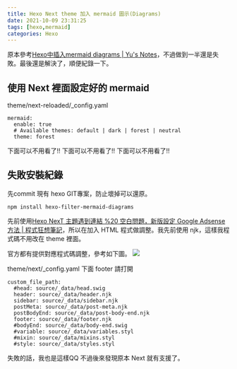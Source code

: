 ```yaml
---
title: Hexo Next theme 加入 mermaid 圖示(Diagrams)
date: 2021-10-09 23:31:25
tags: [hexo,mermaid]
categories: Hexo
---
```



原本參考[Hexo中插入mermaid diagrams | Yu's Notes](https://wangxiaoyu-go.github.io/2018/11/23/hexo-filter-mermaid-diagrams/)，不過做到一半還是失敗。最後還是解決了，順便紀錄一下。

<!--more-->

## 使用 Next 裡面設定好的 mermaid

theme/next-reloaded/_config.yaml
```
mermaid:
  enable: true
  # Available themes: default | dark | forest | neutral
  theme: forest

```

下面可以不用看了!!
下面可以不用看了!!
下面可以不用看了!!

## 失敗安裝紀錄

先commit 現有 hexo GIT專案，防止壞掉可以還原。

```bash=
npm install hexo-filter-mermaid-diagrams
```

先前使用[Hexo NexT 主題遇到連結 %20 空白問題，新版設定 Google Adsense 方法 | 程式狂想筆記](https://malagege.github.io/blog/2021/06/14/Hexo-NexT-%E4%B8%BB%E9%A1%8C%E9%81%87%E5%88%B0%E9%80%A3%E7%B5%90-20-%E7%A9%BA%E7%99%BD%E5%95%8F%E9%A1%8C%EF%BC%8C%E6%96%B0%E7%89%88%E8%A8%AD%E5%AE%9A-Google-Adsense-%E6%96%B9%E6%B3%95/)，所以在加入 HTML 程式做調整。我先前使用 njk，這樣我程式碼不用改在 theme 裡面。

官方都有提供對應程式碼調整，參考如下圖。
![](https://i.imgur.com/FwQAXEY.png)



theme/next/_config.yaml
下面 footer 請打開
```yaml=
custom_file_path:
  #head: source/_data/head.swig
  header: source/_data/header.njk
  sidebar: source/_data/sidebar.njk
  postMeta: source/_data/post-meta.njk
  postBodyEnd: source/_data/post-body-end.njk
  footer: source/_data/footer.njk
  #bodyEnd: source/_data/body-end.swig
  #variable: source/_data/variables.styl
  #mixin: source/_data/mixins.styl
  #style: source/_data/styles.styl

```

失敗的話，我也是這樣QQ
不過後來發現原本 Next 就有支援了。